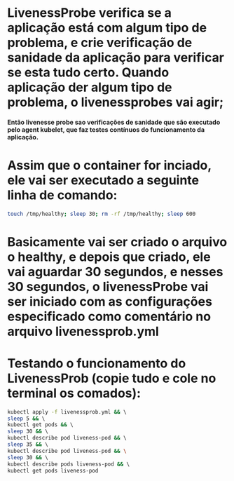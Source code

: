 # LivenessProbe verifica se a aplicação está com algum tipo de problema, e crie verificação de sanidade da aplicação para verificar se esta tudo certo. Quando aplicação der algum tipo de problema, o livenessprobes vai agir; 

#### Então livenesse probe sao verificações de sanidade que são executado pelo agent kubelet, que faz testes contínuos do funcionamento da aplicação.


# Assim que o container for inciado, ele vai ser executado a seguinte linha de comando:
```bash
touch /tmp/healthy; sleep 30; rm -rf /tmp/healthy; sleep 600
```

# Basicamente vai ser criado o arquivo o healthy, e depois que criado, ele vai aguardar 30 segundos, e nesses 30 segundos, o livenessProbe vai ser iniciado com as configurações especificado como comentário no arquivo livenessprob.yml


# Testando o funcionamento do LivenessProb (copie tudo e cole no terminal os comados):
```bash
kubectl apply -f livenessprob.yml && \ 
sleep 5 && \ 
kubectl get pods && \  
sleep 30 && \ 
kubectl describe pod liveness-pod && \ 
sleep 35 && \ 
kubectl describe pod liveness-pod && \
sleep 30 && \ 
kubectl describe pods liveness-pod && \ 
kubectl get pods liveness-pod
```


